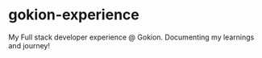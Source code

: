 # gokion-experience
My Full stack developer experience @ Gokion. Documenting my learnings and journey!
